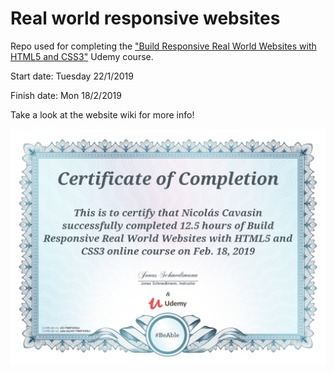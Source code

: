 # Real world responsive websites
Repo used for completing the ["Build Responsive Real World Websites with HTML5 and CSS3"][1] Udemy course.

Start date: Tuesday 22/1/2019

Finish date: Mon 18/2/2019

Take a look at the website wiki for more info!

![Certificate](https://github.com/ncavasin/responsive_websites/blob/master/04_certificate_of_completition/UC-TS6FOGDJ.jpg)

[1]: https://www.udemy.com/course/design-and-develop-a-killer-website-with-html5-and-css3/?utm_source=adwords&utm_medium=udemyads&utm_campaign=WebDevelopment_v.PROF_la.EN_cc.ROW_ti.8322&utm_content=deal4584&utm_term=_._ag_80385735315_._ad_437497334061_._kw__._de_c_._dm__._pl__._ti_dsa-774930035449_._li_1000041_._pd__._&matchtype=b&gclid=Cj0KCQjw8rT8BRCbARIsALWiOvR2puhpZE0nO34_CgWafpBPhkUtLizpItFciwdeTWRk9B-Myn1XfoMaAg0nEALw_wcB
